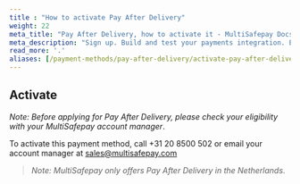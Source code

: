 ```yaml
---
title : "How to activate Pay After Delivery"
weight: 22
meta_title: "Pay After Delivery, how to activate it - MultiSafepay Docs"
meta_description: "Sign up. Build and test your payments integration. Explore our products and services. Use our API Reference, SDKs, and wrappers. Get support."
read_more: '.'
aliases: [/payment-methods/pay-after-delivery/activate-pay-after-delivery/]
---
```


## Activate
_Note: Before applying for Pay After Delivery, please check your eligibility with your MultiSafepay account manager_.

To activate this payment method, call +31 20 8500 502 or email your account manager at <sales@multisafepay.com> 

>_Note: MultiSafepay only offers Pay After Delivery in the Netherlands_.
